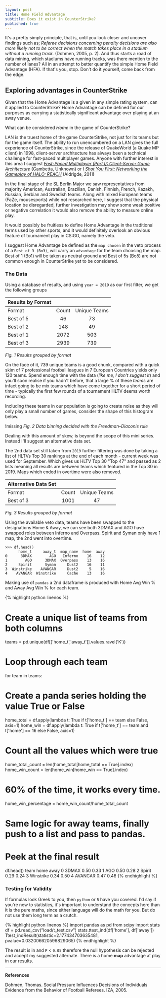 ```yaml
---
layout: post
title: Home Field Advantage
subtitle: Does it exist in CounterStrike?
published: true
---
```


It's a pretty simply principle, that is, until you look closer and uncover findings such as; *Referee decisions concerning penalty decisions are also more likely not to be correct when the match takes place in a stadium without a running track.* (Dohmen, 2005, p. 2). And thus starts a road of data mining, which stadiums have running tracks, was there mention to the number of lanes? All in an attempt to better quantify the simple Home Field Advantage (HFA). If that's you, stop. Don't do it yourself, come back from the edge.

## Exploring advantages in CounterStrike

Given that the Home Advantage is a given in any simple rating system, can it applied to CounterStrike? Home Advantage can be defined for our purposes as carrying a statistically significant advantage over playing at an away venue. 

What can be considered *Home* in the game of CounterStrike? 

LAN is the truest home of the game CounterStrike, not just for its teams but for the game itself. The ability to run unencumbered on a LAN gives the full experience of CounterStrike, since the release of QuakeWorld (a Quake MP client) in 1998, client-server architecture has always been a technical challenge for fast-paced multiplayer games. Anyone with further interest in this area I suggest [*Fast-Paced Multiplayer (Part I): Client-Server Game Architecture*](https://www.gabrielgambetta.com/client-server-game-architecture.html) (Gambetta, Unknown) or [*I Shot You First: Networking the Gameplay of HALO: REACH*](https://www.gdcvault.com/play/1014345/I-Shot-You-First-Networking) (Aldrigde, 2011)

In the final stage of the SL Berlin Major we saw representatives from majority American, Australian, Brazilian, Danish, Finnish, French, Kazakh, Russian, Serbian and Swedish teams. Along with mixed European teams (FaZe, mousesports) while not researched here, I suggest that the physical location be disregarded, further investigation may show some weak positive or negative correlation it would also remove the ability to measure online play.  

It would possibly be fruitless to define Home Advantage in the traditional terms used by other sports, and it would definitely overlook an obvious feature of tournament play in CS:GO, namely the veto.

I suggest Home Advantage be defined as the `map chosen` in the veto process of a `Best of 3 (Bo3)`, will carry an `advantage` for the team choosing the map. Best of 1 (Bo1) will be taken as neutral ground and Best of 5s (Bo5) are not common enough in CounterStrike yet to be considered.

### The Data

Using a database of results, and using `year = 2019` as our first filter, we get the following groups

| Results by Format | &nbsp; | &nbsp; |
| --- | :---: | :---: |
| Format | Count | Unique Teams |
| Best of 5 | 46 | 73 |
| Best of 2 | 148 | 49 |
| Best of 1 | 2072 | 503  |
| Best of 3 | 2939 | 739 |
*Fig. 1 Results grouped by format*

On the face of it, 739 unique teams is a good chunk, compared with a quick skim of 7 professional football leagues in 7 European Countries yields only 120 teams. Spend enough time with the data (*like me, I don't suggest it*) and you'll soon realise if you hadn't before, that a large % of these *teams* are infact going to be mix teams which have come together for a short period of time - typically the first few rounds of a tournament HLTV deems worth recording. 

Including these teams in our population is going to create noise as they will only play a small number of games, consider the shape of this histogram below.

!missing
*Fig. 2 Data binning decided with the Freedman–Diaconis rule*

Dealing with this amount of skew, is beyond the scope of this mini series. Instead I'll suggest an alternative data set. 

The 2nd data set still taken from `2019` further filtering was done by taking a list of HLTVs Top 30 rankings at the end of each month - current week was used for September. Which gives us HLTV Top 30 "Top 47" and passed as 2 lists meaning all results are between teams which featured in the Top 30 in 2019. Maps which ended in overtime were also removed.

| Alternative Data Set | &nbsp; | &nbsp; |
| --- | :---: | :---: |
| Format | Count | Unique Teams |
| Best of 3 | 1001 | 47 |
*Fig. 3 Results grouped by format*

Using the available veto data, teams have been swapped to the designations Home & Away, we can see both 3DMAX and AGO have swapped roles between Inferno and Overpass. Spirit and Syman only have 1 map, the 2nd went into overtime. 

```
>>> df.head()
      home_t     away_t  map_name  home  away
0      3DMAX        AGO   Inferno    16    12
1        AGO      3DMAX  Overpass    13    16
2     Spirit      Syman     Dust2    16    11
3  Winstrike    AVANGAR     Dust2     5    16
4    AVANGAR  Winstrike     Cache    13    16
```

Making use of `pandas` a 2nd dataframe is produced with Home Avg Win % and Away Avg Win % for each team. 


{% highlight python linenos %}
# Create a unique list of teams from both columns
teams = pd.unique(df[['home_t','away_t']].values.ravel('K'))

# Loop through each team
for team in teams:
  # Create a panda series holding the value True or False
  home_total = df.apply(lambda t: True if t['home_t'] == team else False, axis=1)
  home_win = df.apply(lambda t: True if t['home_t'] == team and t['home'] == 16 else False, axis=1)
  
  # Count all the values which were true
  home_total_count = len(home_total[home_total == True].index)
  home_win_count = len(home_win[home_win == True].index)
  
  # 60% of the time, it works every time.
  home_win_percentage = home_win_count/home_total_count
  
  # Same logic for away teams, finally push to a list and pass to pandas.

# Peek at the final result
df.head()
        team  home  away
0      3DMAX  0.50  0.33
1        AGO  0.50  0.28
2     Spirit  0.29  0.24
3  Winstrike  0.34  0.50
4    AVANGAR  0.47  0.48
{% endhighlight %}

### Testing for Validity

If formulas look Greek to you, then `python` or `R` have you covered. I'd say if you're new to statistics, it's important to understand the concepts here than it is the pure maths, since either language will do the math for you. But do not use them long term as a crutch.

{% highlight python linenos %}
import pandas as pd
from scipy import stats
df = pd.read_csv("load/t_test.csv")
stats.ttest_ind(df['home'], df['away'])
Ttest_indResult(statistic=2.177434703635481, pvalue=0.032006620596829065)
{% endhighlight %}

The result is in and `P` < `0.05` therefore the null hypothesis can be rejected and accept my suggested alternate. There is a home **map** advantage at play in our results.

___
**References**

Dohmen, Thomas. Social Pressure Influences Decisions of Individuals Evidence from the Behavior of Football Referees. IZA, 2005.
